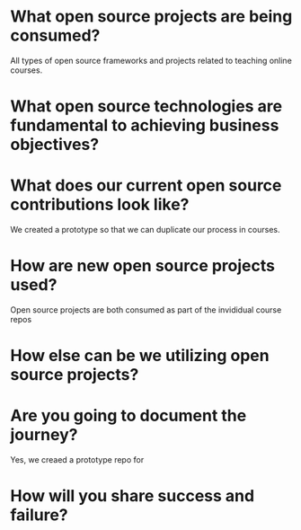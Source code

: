 # What open source projects are being consumed?
All types of open source frameworks and projects related to teaching online courses.


# What open source technologies are fundamental to achieving business objectives? 


# What does our current open source contributions look like?
We created a prototype so that we can duplicate our process in courses.

# How are new open source projects used?
Open source projects are both consumed as part of the invididual course repos


# How else can be we utilizing open source projects?


# Are you going to document the journey?
Yes, we creaed a prototype repo for 


# How will you share success and failure?
